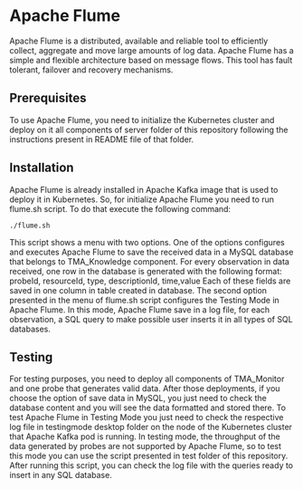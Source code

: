 ﻿
# Apache Flume
Apache Flume is a distributed, available and reliable tool to efficiently collect, aggregate and move large amounts of log data. Apache Flume has a simple and flexible architecture based on message flows. This tool has fault tolerant, failover and recovery mechanisms.

## Prerequisites
To use Apache Flume, you need to initialize the Kubernetes cluster and deploy on it all components of server folder of this repository following the instructions present in README file of that folder.

## Installation
Apache Flume is already installed in Apache Kafka image that is used to deploy it in Kubernetes. So, for initialize Apache Flume you need to run flume.sh script. To do that execute the following command:
```
./flume.sh
```
This script shows a menu with two options. One of the options configures and executes Apache Flume to save the received data in a MySQL database that belongs to TMA_Knowledge component.
For every observation in data received, one row in the database is generated with the following format:
probeId, resourceId,  type, descriptionId, time,value
Each of these fields are saved in one column in table created in database.
The second option presented in the menu of flume.sh script configures the Testing Mode in Apache Flume. In this mode, Apache Flume save in a log file, for each observation, a SQL query to make possible user inserts it in all types of SQL databases.
## Testing
For testing purposes, you need to deploy all components of TMA_Monitor and one probe that generates valid data.
After those deployments, if you choose the option of save data in MySQL, you just need to check the database content and you will see the data formatted and stored there.
To test Apache Flume in Testing Mode you just need to check the respective log file in testingmode desktop folder on the node of the Kubernetes cluster that Apache Kafka pod is running. In testing mode, the throughput of the data generated by probes are not supported by Apache Flume, so to test this mode you can use the script presented in test folder of this repository.
After running this script, you can check the log file with the queries ready to insert in any SQL database. 
